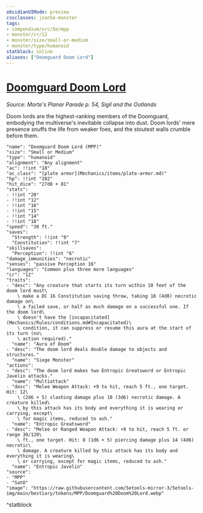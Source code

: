 ```yaml
---
obsidianUIMode: preview
cssclasses: json5e-monster
tags:
- compendium/src/5e/mpp
- monster/cr/12
- monster/size/small-or-medium
- monster/type/humanoid
statblock: inline
aliases: ["Doomguard Doom Lord"]
---
```

# [Doomguard Doom Lord](Mechanics\bestiary\humanoid/doomguard-doom-lord-mpp.md)
*Source: Morte's Planar Parade p. 54, Sigil and the Outlands*  

Doom lords are the highest-ranking members of the Doomguard, embodying the multiverse's inevitable collapse into dust. Doom lords' mere presence snuffs the life from weaker foes, and the stoutest walls crumble before them.

```statblock
"name": "Doomguard Doom Lord (MPP)"
"size": "Small or Medium"
"type": "humanoid"
"alignment": "Any alignment"
"ac": !!int "18"
"ac_class": "[plate armor](Mechanics/items/plate-armor.md)"
"hp": !!int "202"
"hit_dice": "27d8 + 81"
"stats":
- !!int "20"
- !!int "12"
- !!int "16"
- !!int "15"
- !!int "14"
- !!int "18"
"speed": "30 ft."
"saves":
  "Strength": !!int "9"
  "Constitution": !!int "7"
"skillsaves":
  "Perception": !!int "6"
"damage_immunities": "necrotic"
"senses": "passive Perception 16"
"languages": "Common plus three more languages"
"cr": "12"
"traits":
- "desc": "Any creature that starts its turn within 10 feet of the doom lord must\
    \ make a DC 16 Constitution saving throw, taking 18 (4d8) necrotic damage on\
    \ a failed save, or half as much damage on a successful one. If the doom lord\
    \ doesn't have the [incapacitated](Mechanics/Rules/conditions.md#Incapacitated)\
    \ condition, it can suppress or resume this aura at the start of its turn (no\
    \ action required)."
  "name": "Aura of Doom"
- "desc": "The doom lord deals double damage to objects and structures."
  "name": "Siege Monster"
"actions":
- "desc": "The doom lord makes two Entropic Greatsword or Entropic Javelin attacks."
  "name": "Multiattack"
- "desc": "Melee Weapon Attack: +9 to hit, reach 5 ft., one target. Hit: 12\
    \ (2d6 + 5) slashing damage plus 10 (3d6) necrotic damage. A creature killed\
    \ by this attack has its body and everything it is wearing or carrying, except\
    \ for magic items, reduced to ash."
  "name": "Entropic Greatsword"
- "desc": "Melee or Ranged Weapon Attack: +9 to hit, reach 5 ft. or range 30/120\
    \ ft., one target. Hit: 8 (1d6 + 5) piercing damage plus 14 (4d6) necrotic\
    \ damage. A creature killed by this attack has its body and everything it is wearing\
    \ or carrying, except for magic items, reduced to ash."
  "name": "Entropic Javelin"
"source":
- "MPP"
- "SatO"
"image": "https://raw.githubusercontent.com/5etools-mirror-3/5etools-img/main/bestiary/tokens/MPP/Doomguard%20Doom%20Lord.webp"
```
^statblock